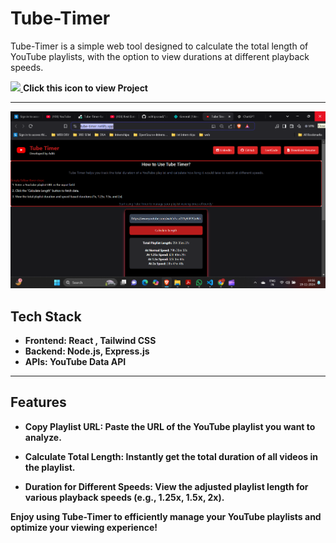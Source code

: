 # Tube-Timer

Tube-Timer is a simple web tool designed to calculate the total length of YouTube playlists, with the option to view durations at different playback speeds.

<a href="https://tube-timer.netlify.app/"><img src="tube-timer/public/favicon.ico" height="100" />  </a> <b>Click this icon to view Project<b>

---



![My Project Screenshot](images/websiteSS.png)










## Tech Stack

- **Frontend**: React , Tailwind CSS
- **Backend**: Node.js, Express.js
- **APIs**: YouTube Data API

---

## Features
- Copy Playlist URL: Paste the URL of the YouTube playlist you want to analyze.

- Calculate Total Length: Instantly get the total duration of all videos in the playlist.

- Duration for Different Speeds: View the adjusted playlist length for various playback speeds (e.g., 1.25x, 1.5x, 2x).

Enjoy using Tube-Timer to efficiently manage your YouTube playlists and optimize your viewing experience!
